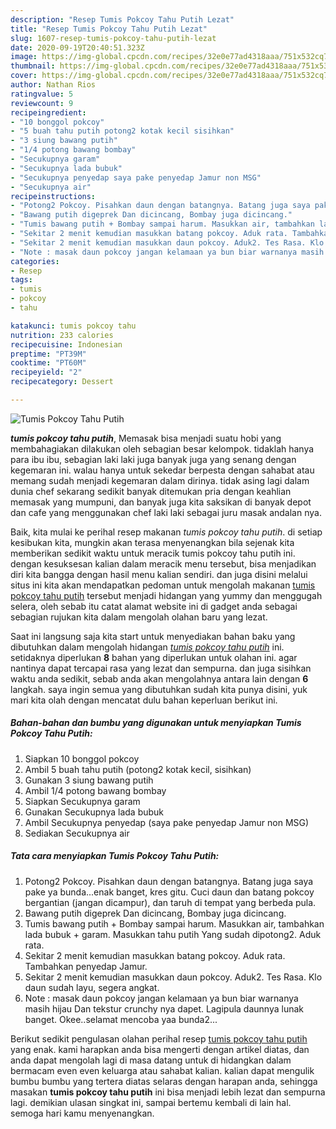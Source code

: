 ```yaml
---
description: "Resep Tumis Pokcoy Tahu Putih Lezat"
title: "Resep Tumis Pokcoy Tahu Putih Lezat"
slug: 1607-resep-tumis-pokcoy-tahu-putih-lezat
date: 2020-09-19T20:40:51.323Z
image: https://img-global.cpcdn.com/recipes/32e0e77ad4318aaa/751x532cq70/tumis-pokcoy-tahu-putih-foto-resep-utama.jpg
thumbnail: https://img-global.cpcdn.com/recipes/32e0e77ad4318aaa/751x532cq70/tumis-pokcoy-tahu-putih-foto-resep-utama.jpg
cover: https://img-global.cpcdn.com/recipes/32e0e77ad4318aaa/751x532cq70/tumis-pokcoy-tahu-putih-foto-resep-utama.jpg
author: Nathan Rios
ratingvalue: 5
reviewcount: 9
recipeingredient:
- "10 bonggol pokcoy"
- "5 buah tahu putih potong2 kotak kecil sisihkan"
- "3 siung bawang putih"
- "1/4 potong bawang bombay"
- "Secukupnya garam"
- "Secukupnya lada bubuk"
- "Secukupnya penyedap saya pake penyedap Jamur non MSG"
- "Secukupnya air"
recipeinstructions:
- "Potong2 Pokcoy. Pisahkan daun dengan batangnya. Batang juga saya pake ya bunda...enak banget, kres gitu. Cuci daun dan batang pokcoy bergantian (jangan dicampur), dan taruh di tempat yang berbeda pula."
- "Bawang putih digeprek Dan dicincang, Bombay juga dicincang."
- "Tumis bawang putih + Bombay sampai harum. Masukkan air, tambahkan lada bubuk + garam. Masukkan tahu putih Yang sudah dipotong2. Aduk rata."
- "Sekitar 2 menit kemudian masukkan batang pokcoy. Aduk rata. Tambahkan penyedap Jamur."
- "Sekitar 2 menit kemudian masukkan daun pokcoy. Aduk2. Tes Rasa. Klo daun sudah layu, segera angkat."
- "Note : masak daun pokcoy jangan kelamaan ya bun biar warnanya masih hijau Dan tekstur crunchy nya dapet. Lagipula daunnya lunak banget. Okee..selamat mencoba yaa bunda2..."
categories:
- Resep
tags:
- tumis
- pokcoy
- tahu

katakunci: tumis pokcoy tahu 
nutrition: 233 calories
recipecuisine: Indonesian
preptime: "PT39M"
cooktime: "PT60M"
recipeyield: "2"
recipecategory: Dessert

---
```



![Tumis Pokcoy Tahu Putih](https://img-global.cpcdn.com/recipes/32e0e77ad4318aaa/751x532cq70/tumis-pokcoy-tahu-putih-foto-resep-utama.jpg)

<b><i>tumis pokcoy tahu putih</i></b>, Memasak bisa menjadi suatu hobi yang membahagiakan dilakukan oleh sebagian besar kelompok. tidaklah hanya para ibu ibu, sebagian laki laki juga banyak juga yang senang dengan kegemaran ini. walau hanya untuk sekedar berpesta dengan sahabat atau memang sudah menjadi kegemaran dalam dirinya. tidak asing lagi dalam dunia chef sekarang sedikit banyak ditemukan pria dengan keahlian memasak yang mumpuni, dan banyak juga kita saksikan di banyak depot dan cafe yang menggunakan chef laki laki sebagai juru masak andalan nya.



Baik, kita mulai ke perihal resep makanan <i>tumis pokcoy tahu putih</i>. di setiap kesibukan kita, mungkin akan terasa menyenangkan bila sejenak kita memberikan sedikit waktu untuk meracik tumis pokcoy tahu putih ini. dengan kesuksesan kalian dalam meracik menu tersebut, bisa menjadikan diri kita bangga dengan hasil menu kalian sendiri. dan juga disini melalui situs ini kita akan mendapatkan pedoman untuk mengolah makanan <u>tumis pokcoy tahu putih</u> tersebut menjadi hidangan yang yummy dan menggugah selera, oleh sebab itu catat alamat website ini di gadget anda sebagai sebagian rujukan kita dalam mengolah olahan baru yang lezat.


Saat ini langsung saja kita start untuk menyediakan bahan baku yang dibutuhkan dalam mengolah hidangan <u><i>tumis pokcoy tahu putih</i></u> ini. setidaknya diperlukan <b>8</b> bahan yang diperlukan untuk olahan ini. agar nantinya dapat tercapai rasa yang lezat dan sempurna. dan juga sisihkan waktu anda sedikit, sebab anda akan mengolahnya antara lain dengan <b>6</b> langkah. saya ingin semua yang dibutuhkan sudah kita punya disini, yuk mari kita olah dengan mencatat dulu bahan keperluan berikut ini.

<!--inarticleads1-->

##### Bahan-bahan dan bumbu yang digunakan untuk menyiapkan Tumis Pokcoy Tahu Putih:

1. Siapkan 10 bonggol pokcoy
1. Ambil 5 buah tahu putih (potong2 kotak kecil, sisihkan)
1. Gunakan 3 siung bawang putih
1. Ambil 1/4 potong bawang bombay
1. Siapkan Secukupnya garam
1. Gunakan Secukupnya lada bubuk
1. Ambil Secukupnya penyedap (saya pake penyedap Jamur non MSG)
1. Sediakan Secukupnya air




<!--inarticleads2-->

##### Tata cara menyiapkan Tumis Pokcoy Tahu Putih:

1. Potong2 Pokcoy. Pisahkan daun dengan batangnya. Batang juga saya pake ya bunda...enak banget, kres gitu. Cuci daun dan batang pokcoy bergantian (jangan dicampur), dan taruh di tempat yang berbeda pula.
1. Bawang putih digeprek Dan dicincang, Bombay juga dicincang.
1. Tumis bawang putih + Bombay sampai harum. Masukkan air, tambahkan lada bubuk + garam. Masukkan tahu putih Yang sudah dipotong2. Aduk rata.
1. Sekitar 2 menit kemudian masukkan batang pokcoy. Aduk rata. Tambahkan penyedap Jamur.
1. Sekitar 2 menit kemudian masukkan daun pokcoy. Aduk2. Tes Rasa. Klo daun sudah layu, segera angkat.
1. Note : masak daun pokcoy jangan kelamaan ya bun biar warnanya masih hijau Dan tekstur crunchy nya dapet. Lagipula daunnya lunak banget. Okee..selamat mencoba yaa bunda2...




Berikut sedikit pengulasan olahan perihal resep <u>tumis pokcoy tahu putih</u> yang enak. kami harapkan anda bisa mengerti dengan artikel diatas, dan anda dapat mengolah lagi di masa datang untuk di hidangkan dalam bermacam even even keluarga atau sahabat kalian. kalian dapat mengulik bumbu bumbu yang tertera diatas selaras dengan harapan anda, sehingga masakan <b>tumis pokcoy tahu putih</b> ini bisa menjadi lebih lezat dan sempurna lagi. demikian ulasan singkat ini, sampai bertemu kembali di lain hal. semoga hari kamu menyenangkan.
